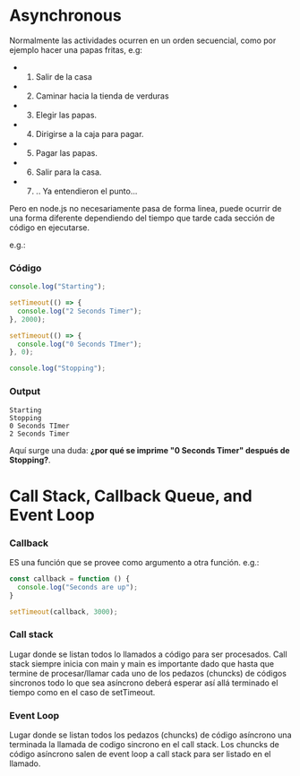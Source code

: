 # Asynchronous 

Normalmente las actividades ocurren en un orden secuencial, como por ejemplo hacer una papas fritas, e.g:

- 1. Salir de la casa
- 2. Caminar hacia la tienda de verduras
- 3. Elegir las papas.
- 4. Dirigirse a la caja para pagar.
- 5. Pagar las papas.
- 6. Salir para la casa.
- 7. .. Ya entendieron el punto...

Pero en node.js no necesariamente pasa de forma linea, puede ocurrir de una forma diferente dependiendo del tiempo que tarde cada sección de código en ejecutarse. 

e.g.:

### Código

```javascript
console.log("Starting");

setTimeout(() => {
  console.log("2 Seconds Timer");
}, 2000);

setTimeout(() => {
  console.log("0 Seconds TImer");
}, 0);

console.log("Stopping");
```
### Output

```text
Starting
Stopping
0 Seconds TImer
2 Seconds Timer
```

Aquí surge una duda: __¿por qué se imprime "0 Seconds Timer" después de Stopping?__.

# Call Stack, Callback Queue, and Event Loop

### Callback
ES una función que se provee como argumento a otra función. e.g.:

```javascript
const callback = function () {
  console.log("Seconds are up");
}

setTimeout(callback, 3000);
```

### Call stack
Lugar donde se listan todos lo llamados a código para ser procesados. Call stack siempre inicia con main y main es importante dado que hasta que termine de procesar/llamar cada uno de los pedazos (chuncks) de códigos sincronos todo lo que sea asíncrono deberá esperar así allá terminado el tiempo como en el caso de setTimeout.

### Event Loop
Lugar donde se listan todos los pedazos (chuncks) de código asíncrono una terminada la llamada de codigo sincrono en el call stack. Los chuncks de código asíncrono salen de event loop a call stack para ser listado en el llamado.